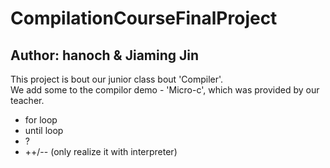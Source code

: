 # CompilationCourseFinalProject

## Author: hanoch & Jiaming Jin

This project is bout our junior class bout 'Compiler'.  
We add some to the compilor demo - 'Micro-c', which was provided by our teacher.

- for loop
- until loop
- ?
- ++/-- (only realize it with interpreter)
